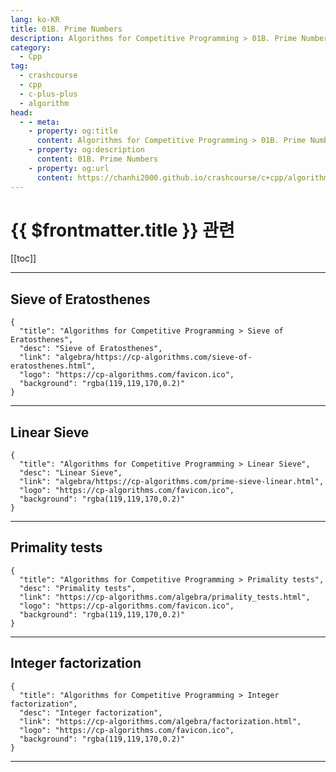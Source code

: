 ```yaml
---
lang: ko-KR
title: 01B. Prime Numbers
description: Algorithms for Competitive Programming > 01B. Prime Numbers
category:
  - Cpp
tag: 
  - crashcourse
  - cpp
  - c-plus-plus
  - algorithm
head:
  - - meta:
    - property: og:title
      content: Algorithms for Competitive Programming > 01B. Prime Numbers
    - property: og:description
      content: 01B. Prime Numbers
    - property: og:url
      content: https://chanhi2000.github.io/crashcourse/c+cpp/algorithms-for-competitive-programming/01-algebra/01B.html
---
```


# {{ $frontmatter.title }} 관련

[[toc]]

---

## Sieve of Eratosthenes

```component VPCard
{
  "title": "Algorithms for Competitive Programming > Sieve of Eratosthenes",
  "desc": "Sieve of Eratosthenes",
  "link": "algebra/https://cp-algorithms.com/sieve-of-eratosthenes.html",
  "logo": "https://cp-algorithms.com/favicon.ico",
  "background": "rgba(119,119,170,0.2)"
}
```

---

## Linear Sieve

```component VPCard
{
  "title": "Algorithms for Competitive Programming > Linear Sieve",
  "desc": "Linear Sieve",
  "link": "algebra/https://cp-algorithms.com/prime-sieve-linear.html",
  "logo": "https://cp-algorithms.com/favicon.ico",
  "background": "rgba(119,119,170,0.2)"
}
```

---

## Primality tests

```component VPCard
{
  "title": "Algorithms for Competitive Programming > Primality tests",
  "desc": "Primality tests",
  "link": "https://cp-algorithms.com/algebra/primality_tests.html",
  "logo": "https://cp-algorithms.com/favicon.ico",
  "background": "rgba(119,119,170,0.2)"
}
```

---

## Integer factorization

```component VPCard
{
  "title": "Algorithms for Competitive Programming > Integer factorization",
  "desc": "Integer factorization",
  "link": "https://cp-algorithms.com/algebra/factorization.html",
  "logo": "https://cp-algorithms.com/favicon.ico",
  "background": "rgba(119,119,170,0.2)"
}
```

---

<TagLinks />